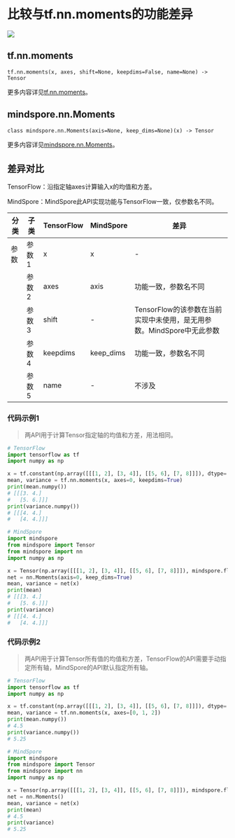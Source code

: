 # 比较与tf.nn.moments的功能差异

<a href="https://gitee.com/mindspore/docs/blob/master/docs/mindspore/source_zh_cn/note/api_mapping/tensorflow_diff/Moments.md" target="_blank"><img src="https://mindspore-website.obs.cn-north-4.myhuaweicloud.com/website-images/master/resource/_static/logo_source.png"></a>

## tf.nn.moments

```text
tf.nn.moments(x, axes, shift=None, keepdims=False, name=None) -> Tensor
```

更多内容详见[tf.nn.moments](https://tensorflow.google.cn/versions/r2.6/api_docs/python/tf/nn/moments)。

## mindspore.nn.Moments

```text
class mindspore.nn.Moments(axis=None, keep_dims=None)(x) -> Tensor
```

更多内容详见[mindspore.nn.Moments](https://www.mindspore.cn/docs/zh-CN/master/api_python/nn/mindspore.nn.Moments.html)。

## 差异对比

TensorFlow：沿指定轴axes计算输入x的均值和方差。

MindSpore：MindSpore此API实现功能与TensorFlow一致，仅参数名不同。

| 分类 | 子类  | TensorFlow | MindSpore | 差异                                            |
| --- |-----|------------|-----------|-----------------------------------------------|
|参数 | 参数1 | x          | x         | -                                             |
| | 参数2 | axes        | axis      | 功能一致，参数名不同                                   |
| | 参数3 |   shift            | -         | TensorFlow的该参数在当前实现中未使用，是无用参数。MindSpore中无此参数 |
| | 参数4 | keepdims      | keep_dims | 功能一致，参数名不同                                   |
| | 参数5 |   name            | -         | 不涉及 |

### 代码示例1

> 两API用于计算Tensor指定轴的均值和方差，用法相同。

```python
# TensorFlow
import tensorflow as tf
import numpy as np

x = tf.constant(np.array([[[1, 2], [3, 4]], [[5, 6], [7, 8]]]), dtype='float32')
mean, variance = tf.nn.moments(x, axes=0, keepdims=True)
print(mean.numpy())
# [[[3. 4.]
#   [5. 6.]]]
print(variance.numpy())
# [[[4. 4.]
#   [4. 4.]]]

# MindSpore
import mindspore
from mindspore import Tensor
from mindspore import nn
import numpy as np

x = Tensor(np.array([[[1, 2], [3, 4]], [[5, 6], [7, 8]]]), mindspore.float32)
net = nn.Moments(axis=0, keep_dims=True)
mean, variance = net(x)
print(mean)
# [[[3. 4.]
#   [5. 6.]]]
print(variance)
# [[[4. 4.]
#   [4. 4.]]]
```

### 代码示例2

> 两API用于计算Tensor所有值的均值和方差，TensorFlow的API需要手动指定所有轴，MindSpore的API默认指定所有轴。

```python
# TensorFlow
import tensorflow as tf
import numpy as np

x = tf.constant(np.array([[[1, 2], [3, 4]], [[5, 6], [7, 8]]]), dtype='float32')
mean, variance = tf.nn.moments(x, axes=[0, 1, 2])
print(mean.numpy())
# 4.5
print(variance.numpy())
# 5.25

# MindSpore
import mindspore
from mindspore import Tensor
from mindspore import nn
import numpy as np

x = Tensor(np.array([[[1, 2], [3, 4]], [[5, 6], [7, 8]]]), mindspore.float32)
net = nn.Moments()
mean, variance = net(x)
print(mean)
# 4.5
print(variance)
# 5.25
```
